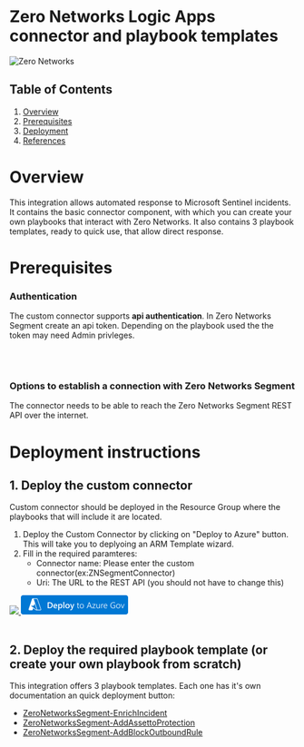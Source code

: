 # Zero Networks Logic Apps connector and playbook templates

![Zero Networks](./Images/ZeroNetworks.png)<br>

## Table of Contents

1. [Overview](#overview)
1. [Prerequisites](#prerequisites)
1. [Deployment](#deployment)
1. [References](#references)


<a name="overview"></a>

# Overview
This integration allows automated response to Microsoft Sentinel incidents. It contains the basic connector component, with which you can create your own playbooks that interact with Zero Networks.  It also contains 3 playbook templates, ready to quick use, that allow direct response.

<a name="prerequisites"></a>

# Prerequisites

### Authentication
The custom connector supports **api authentication**. In Zero Networks Segment create an api token. Depending on the playbook used the the token may need Admin privleges.

<br><br>
### Options to establish a connection with Zero Networks Segment
The connector needs to be able to reach the Zero Networks Segment REST API over the internet.

<a name="deployment"></a>

# Deployment instructions

## 1. Deploy the custom connector

Custom connector should be deployed in the Resource Group where the playbooks that will include it are located.
<br>

1. Deploy the Custom Connector by clicking on "Deploy to Azure" button. This will take you to deplyoing an ARM Template wizard.
2. Fill in the required paramteres:
    * Connector name: Please enter the custom connector(ex:ZNSegmentConnector)
    * Uri: The URL to the REST API (you should not have to change this)

<a href="https://portal.azure.com/#create/Microsoft.Template/uri/https%3A%2F%2Fraw.githubusercontent.com%2FAzure%2FAzure-Sentinel%2Fmaster%2FSolutions%2FZeroNetworks%2FPlaybooks%2FCustomConnector%2Fazuredeploy.json" target="_blank">
    <img src="https://aka.ms/deploytoazurebutton"/>
</a>

<a href="https://portal.azure.us/#create/Microsoft.Template/uri/https%3A%2F%2Fraw.githubusercontent.com%2FAzure%2FAzure-Sentinel%2Fmaster%2FSolutions%2FZeroNetworks%2FPlaybooks%2FCustomConnector%2Fazuredeploy.json" target="_blank">
   <img src="https://raw.githubusercontent.com/Azure/azure-quickstart-templates/master/1-CONTRIBUTION-GUIDE/images/deploytoazuregov.png"/>
</a>
<br><br>

## 2. Deploy the required playbook template (or create your own playbook from scratch)
This integration offers 3 playbook templates. Each one has it's own documentation an quick deployment button:
* [ZeroNetworksSegment-EnrichIncident](./ZeroNetworksSegment-EnrichIncident#deployment-instructions)
* [ZeroNetworksSegment-AddAssettoProtection](./ZeroNetworksSegment-AddAssettoProtection#deployment-instructions)
* [ZeroNetworksSegment-AddBlockOutboundRule](./ZeroNetworksSegment-AddBlockOutboundRule#deployment-instructions)
